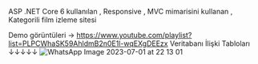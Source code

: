 ASP .NET Core 6 kullanılan , Responsive , MVC mimarisini kullanan , Kategorili film izleme sitesi

Demo görüntüleri -> https://www.youtube.com/playlist?list=PLPCWhaSK59AhldmB2n0E1l-wqEXgDEEzx
                                              Veritabanı İlişki Tabloları
                                                        ↓↓↓↓↓
![WhatsApp Image 2023-07-01 at 22 13 01](https://github.com/Burakyilmam/KategoriliFilmSitesi/assets/61635780/79ff8798-c621-414d-ab18-b088988800e9)

